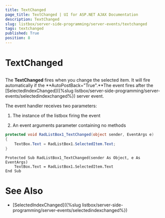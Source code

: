 ```yaml
---
title: TextChanged
page_title: TextChanged | UI for ASP.NET AJAX Documentation
description: TextChanged
slug: listbox/server-side-programming/server-events/textchanged
tags: textchanged
published: True
position: 8
---
```


# TextChanged

## 

The **TextChanged** fires when you change the selected item. It will fire automatically if the **AutoPostBack="True".**The event fires after the [SelectedIndexChanged]({%slug listbox/server-side-programming/server-events/selectedindexchanged%}) server event.

The event handler receives two parameters:

1. The instance of the listbox firing the event

2. An event arguments parameter containing no methods


````C#
protected void RadListBox1_TextChanged(object sender, EventArgs e)
{
	TextBox.Text = RadListBox1.SelectedItem.Text;
}
````
````VB.NET
Protected Sub RadListBox1_TextChanged(sender As Object, e As EventArgs)
	TextBox.Text = RadListBox1.SelectedItem.Text
End Sub
````

# See Also

 * [SelectedIndexChanged]({%slug listbox/server-side-programming/server-events/selectedindexchanged%})
